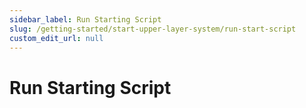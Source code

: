```yaml
---
sidebar_label: Run Starting Script
slug: /getting-started/start-upper-layer-system/run-start-script
custom_edit_url: null
---
```


# Run Starting Script



